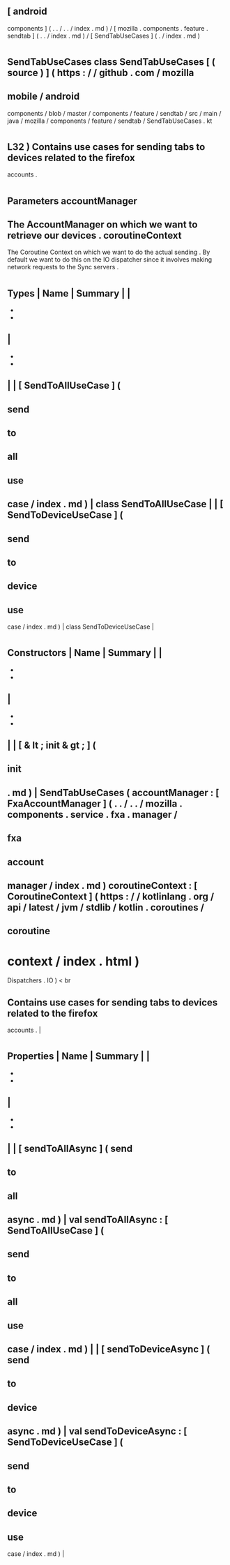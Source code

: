 [
android
-
components
]
(
.
.
/
.
.
/
index
.
md
)
/
[
mozilla
.
components
.
feature
.
sendtab
]
(
.
.
/
index
.
md
)
/
[
SendTabUseCases
]
(
.
/
index
.
md
)
#
SendTabUseCases
class
SendTabUseCases
[
(
source
)
]
(
https
:
/
/
github
.
com
/
mozilla
-
mobile
/
android
-
components
/
blob
/
master
/
components
/
feature
/
sendtab
/
src
/
main
/
java
/
mozilla
/
components
/
feature
/
sendtab
/
SendTabUseCases
.
kt
#
L32
)
Contains
use
cases
for
sending
tabs
to
devices
related
to
the
firefox
-
accounts
.
#
#
#
Parameters
accountManager
-
The
AccountManager
on
which
we
want
to
retrieve
our
devices
.
coroutineContext
-
The
Coroutine
Context
on
which
we
want
to
do
the
actual
sending
.
By
default
we
want
to
do
this
on
the
IO
dispatcher
since
it
involves
making
network
requests
to
the
Sync
servers
.
#
#
#
Types
|
Name
|
Summary
|
|
-
-
-
|
-
-
-
|
|
[
SendToAllUseCase
]
(
-
send
-
to
-
all
-
use
-
case
/
index
.
md
)
|
class
SendToAllUseCase
|
|
[
SendToDeviceUseCase
]
(
-
send
-
to
-
device
-
use
-
case
/
index
.
md
)
|
class
SendToDeviceUseCase
|
#
#
#
Constructors
|
Name
|
Summary
|
|
-
-
-
|
-
-
-
|
|
[
&
lt
;
init
&
gt
;
]
(
-
init
-
.
md
)
|
SendTabUseCases
(
accountManager
:
[
FxaAccountManager
]
(
.
.
/
.
.
/
mozilla
.
components
.
service
.
fxa
.
manager
/
-
fxa
-
account
-
manager
/
index
.
md
)
coroutineContext
:
[
CoroutineContext
]
(
https
:
/
/
kotlinlang
.
org
/
api
/
latest
/
jvm
/
stdlib
/
kotlin
.
coroutines
/
-
coroutine
-
context
/
index
.
html
)
=
Dispatchers
.
IO
)
<
br
>
Contains
use
cases
for
sending
tabs
to
devices
related
to
the
firefox
-
accounts
.
|
#
#
#
Properties
|
Name
|
Summary
|
|
-
-
-
|
-
-
-
|
|
[
sendToAllAsync
]
(
send
-
to
-
all
-
async
.
md
)
|
val
sendToAllAsync
:
[
SendToAllUseCase
]
(
-
send
-
to
-
all
-
use
-
case
/
index
.
md
)
|
|
[
sendToDeviceAsync
]
(
send
-
to
-
device
-
async
.
md
)
|
val
sendToDeviceAsync
:
[
SendToDeviceUseCase
]
(
-
send
-
to
-
device
-
use
-
case
/
index
.
md
)
|
